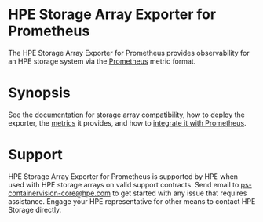 # HPE Storage Array Exporter for Prometheus

The HPE Storage Array Exporter for Prometheus provides observability for an HPE storage system via the [Prometheus](https://prometheus.io/) metric format.

# Synopsis

See the [documentation](https://hpe-storage.github.io/array-exporter) for storage array [compatibility](https://hpe-storage.github.io/array-exporter/releases/index.html), how to [deploy](https://hpe-storage.github.io/array-exporter/deployment/index.html) the exporter, the [metrics](https://hpe-storage.github.io/array-exporter/metrics/index.html) it provides, and how to [integrate it with Prometheus](https://hpe-storage.github.io/array-exporter/integration/index.html).

# Support

HPE Storage Array Exporter for Prometheus is supported by HPE when used with HPE storage arrays on valid support contracts. Send email to [ps-containervision-core@hpe.com](mailto:ps-containervision-core@hpe.com) to get started with any issue that requires assistance. Engage your HPE representative for other means to contact HPE Storage directly.

